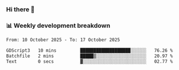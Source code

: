 ### Hi there 👋

### 📊 Weekly development breakdown
<!--START_SECTION:waka-->

```txt
From: 10 October 2025 - To: 17 October 2025

GDScript3   10 mins         ███████████████████░░░░░░   76.26 %
Batchfile   2 mins          █████▒░░░░░░░░░░░░░░░░░░░   20.97 %
Text        0 secs          ▓░░░░░░░░░░░░░░░░░░░░░░░░   02.77 %
```

<!--END_SECTION:waka-->
